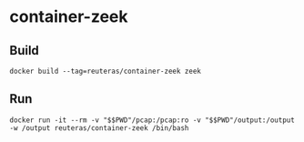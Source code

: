 # container-zeek

## Build

    docker build --tag=reuteras/container-zeek zeek

## Run

    docker run -it --rm -v "$$PWD"/pcap:/pcap:ro -v "$$PWD"/output:/output -w /output reuteras/container-zeek /bin/bash
